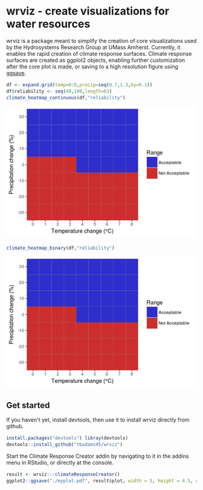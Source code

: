 # wrviz - create visualizations for water resources

wrviz is a package meant to simplify the creation of core visualizations used by
the Hydrosystems Research Group at UMass Amherst. Currently, it enables the
rapid creation of climate response surfaces. Climate response surfaces are
created as ggplot2 objects, enabling further customization after the core plot
is made, or saving to a high resolution figure using
[ggsave](http://ggplot2.tidyverse.org/reference/ggsave.html).


```r 
df <- expand.grid(temp=0:8,precip=seq(0.7,1.3,by=0.1)) 
df$reliability <- seq(40,100,length=63) 
climate_heatmap_continuous(df,"reliability") 
```

![Continuous plot](inst/binary.png)

```r 
climate_heatmap_binary(df,"reliability") 
```

![Binary plot](inst/binary.png)

## Get started

If you haven't yet, install devtools, then use it to install wrviz directly from
github.

```r 
install.packages("devtools") libray(devtools) 
devtools::install_github("tbadams45/wrviz") 
```

Start the Climate Response Creator addin by navigating to it in the addins menu
in RStudio, or directly at the console.

```r 
result <- wrviz:::climateResponseCreator()
ggplot2::ggsave("./myplot.pdf", result$plot, width = 5, height = 4.5, units = "in", dpi = 900)
```
